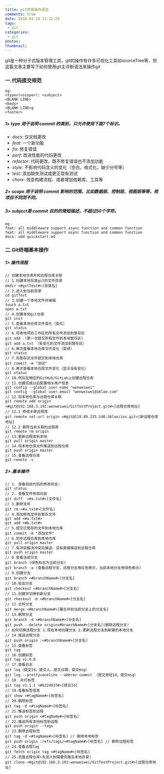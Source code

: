 ```yaml
---
title: git终端操作语法
comments: true
date: 2018-04-10 11:12:29
tags:
 - git
categories:
 - git
photos:
thumbnail:
---
```


git是一种分子式版本管理工具，git的操作有许多可视化工具如sourceTree等，但这篇文章主要写下如何使用git主评断语法来操作git

<!-- more -->

### 一.代码提交规范

```objc
eg:  
<type>(<scope>): <subject>
<BLANK LINE>
<body>
<BLANK LINE>g
<footer>

```
##### 1> **type** 用于说明 commit 的类别，只允许使用下面7个标识。  
* *docs*: 仅文档更改
* *feat*: 一个新功能
* *fix*: 修复错误
* *perf*: 改进性能的代码更改
* *refactor*: 代码更改，既不修复错误也不添加功能
* *style*: 不影响代码含义的变化（空白，格式化，缺少分号等）
* *test*: 添加缺失测试或更正现有测试
* *chore*: 改变构建流程、或者增加依赖库、工具等  

##### 2> **scope** 用于说明 commit 影响的范围，比如数据层、控制层、视图层等等，视项目不同而不同。
##### 3> **subject**是 commit 目的的简短描述，不超过50个字符。

```objc
eg：
feat: all middleware support async function and common function
feat: all middleware support async function and common function
docs: add quickstart.md
```
### 二.Git终端基本操作

##### 1> 操作流程

```objc
// 创建本地仓库并和远程仓库关联
// 1.创建本地存放git的文件目录
mkdir <#gitTest#>[目录名]
// 2.进入到当前目录
cd gitTest
// 3.创建一个本地文件并编辑
touch a.txt
open a.txt
// 4.创建本地git仓库
git init
// 5.查看本地仓库文件变化（变红）
git status
// 6.将本地项目工作区的所有文件添加到暂存区
git add .(第一次提交所有文件到本地暂存区)
git add a.txt （有变化的文件添加到暂存区）
// 6.再次查看本地仓库文件变化（变绿）
git status
// 7.将暂存区文件提交到本地仓库
git commit -m "测试"
// 8.再次查看本地仓库文件变化（显示没有变化）
git status
// 10.然后在相应的GitHub/GitLab上创建远程仓库
// 11.创建完成以后配置相关用户信息
git config --global user.name "wenweiwei"
git config --global user.email "wenweiwei@16lao.com"
// 12.将本地仓库与远程仓库关联
git remote add origin <#git@192.168.3.191:wenweiwei/GitTestProject.git#>[远程仓库地址]
// 12.1 修改关联远程库
git remote set-url origin <#git@118.89.225.146:16lao/ios.git>[新远程仓库地址]
// 12.2 删除当前关联的远程库
git remote rm origin 
// 13.更新远程库到本地
git pull origin master  
// 14.将本地仓库文件推送到远程仓库
git push origin master
// 15.查看远程仓库
git remote -v

```

##### 2>.基本操作

```objc
// 1. 查看目前代码的修改状态:
git status
// 2. 查看文件修改内容
git diff  <#a.txt#>[文件名]
// 3.删除文件
git rm <#a.txt#>[文件名]
// 4.添加修改文件到暂存文件
git add <#a.txt#>
git add <#b.txt#>
// 5.提交已暂存的文件到本地仓库
git commit -m "添加文件"
// 6.同步远程仓库到本地仓库
git pull origin master
// 7.有冲突解决冲突后推送，没有直接推送到远程仓库
git push origin master
// 8.查看当前分支
git branch (绿色标志为当前分支)
git branch -a (查看远程分支，远程分支用红色表示，当前本地分支用绿色表示)
// 9.创建分支
git branch <#branchName#>[分支名]
// 10.检出分支
git checkout <#branchName#>[分支名]
// 11.创建并切换到新分支
git checkout -b <#branchName#>[分支名]
// 12.合并分支
git merge <#branchName#>[要合并到当前分支上的分支名]
// 13.删除分支
git branch -d <#branchName#>[分支名]
git push --delete origin<#branchName#>[分支名](删除远程分支)
// 如何切换远程分支 1.现在本地创建分支 2.更新远程分支到新建的本地分支
// 14.推送远程分支
git push origin :<#branchName#>[分支名]
// 15.查看标签
git tag
// 16.创建标签
git tag v1.0.0
// 17.查看日志
git log（提交Id，提交人，提交日期，提交msg）
git log --pretty=oneline --abbrev-commit （提交简短Id，提交msg）
// 18 .补打标签
git tag v1.1.1 <#6224937#>[提交Id]
// 19.查看标签信息
git show <#tagName#>[标签名]
// 20.删除标签
git tag -d <#tagName#>[标签名]
// 21.推送标签到远程
git push origin <#tagName#>[标签名]
// 22.推送所有本地标签到远程
git push origin --tags
// 23.删除远程标签
git tag -d <#tagName#>[标签名] // 删除本地标签
git push origin :refs/tags/<#tagName#>[标签名] // 删除远程标签
// 24.查看远程tag
git fetch origin tag <#tagName#>[标签名]
// 25.克隆远程仓库(先进入到需要克隆岛本地目录)
git clone <#git@192.168.3.191:wenweiwei/GitTestProject.git#>[远程仓库地址]
```

